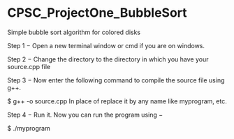 # CPSC_ProjectOne_BubbleSort
Simple bubble sort algorithm for colored disks

Step 1 − Open a new terminal window or cmd if you are on windows.

Step 2 − Change the directory to the directory in which you have your source.cpp file

Step 3 − Now enter the following command to compile the source file using g++.

$ g++ -o <name-you-want-to-give> source.cpp
In place of <name-you-want-to-give> replace it by any name like myprogram, etc.

Step 4 − Run it. Now you can run the program using −

$ ./myprogram
